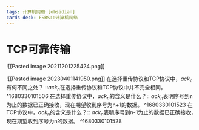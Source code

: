 ```yaml
---
tags: 计算机网络 [obsidian]
cards-deck: FSRS::计算机网络
---
```



# TCP可靠传输
![[Pasted image 20211201225424.png]]


![[Pasted image 20230401141950.png]]
在选择重传协议和TCP协议中，$ack_n$有何不同之处？	::$ack_n$在选择重传协议和TCP协议中并不完全相同。 ^1680330101506
在选择重传协议中，$ack_n$的含义是什么？::	$ack_n$表明序号到n为止的数据已正确接收，现在期望收到序号为n+1的数据。 ^1680330101523
在TCP协议中，$ack_n$的含义是什么？::	$ack_n$表明序号到n-1为止的数据已正确接收，现在期望收到序号为n的数据。 ^1680330101528
